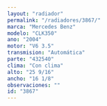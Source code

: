 ```yaml
---
layout: "radiador"
permalink: "/radiadores/3867/"
marca: "Mercedes Benz"
modelo: "CLK350"
ano: "2004"
motor: "V6 3.5"
transmision: "Automática"
parte: "432540"
clima: "Con clima"
alto: "25 9/16"
ancho: "16 1/8"
observaciones: ""
id: "3867"
---
```


